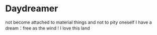 # Daydreamer
not become attached to material things and not to pity oneself
I have a dream：free as the wind !
I love this land
